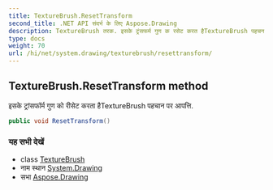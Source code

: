 ```yaml
---
title: TextureBrush.ResetTransform
second_title: .NET API संदर्भ के लिए Aspose.Drawing
description: TextureBrush तरक. इसके ट्रंसफर्म गुण क रसेट करत हैTextureBrush पहचन पर आपत्त.
type: docs
weight: 70
url: /hi/net/system.drawing/texturebrush/resettransform/
---
```

## TextureBrush.ResetTransform method

इसके ट्रांसफॉर्म गुण को रीसेट करता हैTextureBrush पहचान पर आपत्ति.

```csharp
public void ResetTransform()
```

### यह सभी देखें

* class [TextureBrush](../)
* नाम स्थान [System.Drawing](../../texturebrush/)
* सभा [Aspose.Drawing](../../../)


